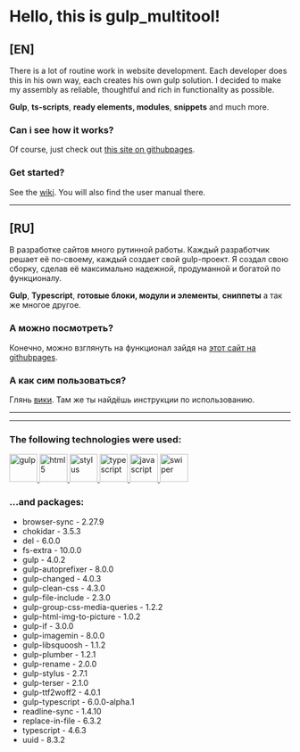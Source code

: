 # Hello, this is gulp_multitool!
## **[EN]**
<!-- Ctrl + Shift + V => live view this file in VS Code -->

There is a lot of routine work in website development. Each developer does this in his own way, each creates his own gulp solution.
I decided to make my assembly as reliable, thoughtful and rich in functionality as possible.

**Gulp**, **ts-scripts**, **ready elements, modules**, **snippets** and much more.

### Can i see how it works?
Of course, just check out [this site on githubpages].

### Get started? 
See the [wiki].
You will also find the user manual there.

---

## **[RU]**
В разработке сайтов много рутинной работы. Каждый разработчик решает её по-своему, каждый создает свой gulp-проект.
Я создал свою сборку, сделав её максимально надежной, продуманной и богатой по функционалу.

**Gulp**, **Typescript**, **готовые блоки, модули и элементы**, **сниппеты** а так же многое другое.

### А можно посмотреть?
Конечно, можно взглянуть на функционал зайдя на [этот сайт на githubpages].

### А как сим пользоваться? 
Глянь [вики].
Там же ты найдёшь инструкции по использованию.


[this site on githubpages]: https://ulyanov-programmer.github.io/Default_Project/Default_Project
[этот сайт на githubpages]: https://ulyanov-programmer.github.io/Default_Project/Default_Project
[wiki]: https://github.com/Ulyanov-programmer/Default_Project/wiki
[вики]: https://github.com/Ulyanov-programmer/Default_Project/wiki

---
---


### The following technologies were used:

<a href='//gulpjs.com/'>
<img src="readmeFiles/readme/gulp.png" width=50px alt='gulp' />
</a>
<a href='//developer.mozilla.org/en-US/docs/Learn/Getting_started_with_the_web/HTML_basics'>
<img src="readmeFiles/readme/html5.png" width=50px alt='html5' />
</a>
<a href='//stylus-lang.com/'>
<img src="readmeFiles/readme/stylus.png" width=50px alt='stylus' />
</a>
<a href='//typescriptlang.org/'>
<img src="readmeFiles/readme/ts.png" width=50px  alt='typescript'/>
</a>
<a href='//developer.mozilla.org/en-US/docs/Web/JavaScript'>
<img src="readmeFiles/readme/js.png" width=50px  alt='javascript'/>
</a>
<a href='//swiperjs.com/'><img src="readmeFiles/readme/swiper.png" width=50px alt='swiper' />
</a>
<br>

### ...and packages:
- browser-sync - 2.27.9
- chokidar - 3.5.3
- del - 6.0.0
- fs-extra - 10.0.0
- gulp - 4.0.2
- gulp-autoprefixer - 8.0.0
- gulp-changed - 4.0.3
- gulp-clean-css - 4.3.0
- gulp-file-include - 2.3.0
- gulp-group-css-media-queries - 1.2.2
- gulp-html-img-to-picture - 1.0.2
- gulp-if - 3.0.0
- gulp-imagemin - 8.0.0
- gulp-libsquoosh - 1.1.2
- gulp-plumber - 1.2.1
- gulp-rename - 2.0.0
- gulp-stylus - 2.7.1
- gulp-terser - 2.1.0
- gulp-ttf2woff2 - 4.0.1
- gulp-typescript - 6.0.0-alpha.1
- readline-sync - 1.4.10
- replace-in-file - 6.3.2
- typescript - 4.6.3
- uuid - 8.3.2